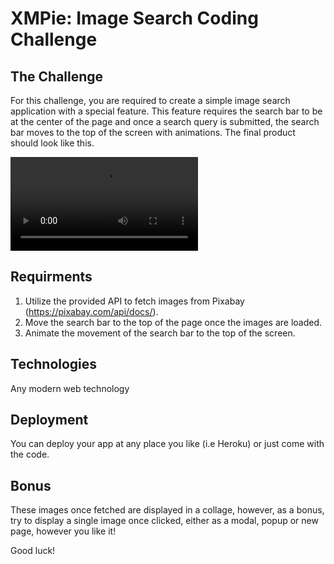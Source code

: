 # XMPie: Image Search Coding Challenge

## The Challenge

For this challenge, you are required to create a simple image search application with a special feature. This feature requires the search bar to be at the center of the page and once a search query is submitted, the search bar moves to the top of the screen with animations. The final product should look like this.

![alt text](https://scotch-res.cloudinary.com/image/upload/w_700,q_auto:good,f_auto/media/15139/xolCC47SQsmqOhHKnE9T_challenge.mp4)

## Requirments

1. Utilize the provided API to fetch images from Pixabay (https://pixabay.com/api/docs/).
2. Move the search bar to the top of the page once the images are loaded.
3. Animate the movement of the search bar to the top of the screen.

## Technologies

Any modern web technology

## Deployment

You can deploy your app at any place you like (i.e Heroku) or just come with the code.

## Bonus

These images once fetched are displayed in a collage, however, as a bonus, try to display a single image once clicked, either as a modal, popup or new page, however you like it!

Good luck!
